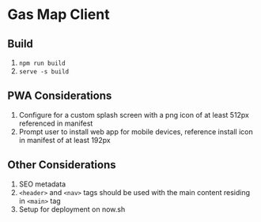 # Gas Map Client
## Build
1. `npm run build`
2. `serve -s build`

## PWA Considerations
1. Configure for a custom splash screen with a png icon of at least 512px referenced in manifest
2. Prompt user to install web app for mobile devices, reference install icon in manifest of at least 192px

## Other Considerations
1. SEO metadata
2. `<header>` and `<nav>` tags should be used with the main content residing in `<main>` tag
3. Setup for deployment on now.sh